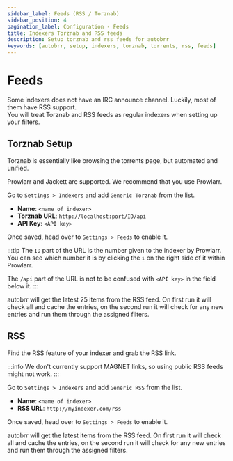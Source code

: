```yaml
---
sidebar_label: Feeds (RSS / Torznab)
sidebar_position: 4
pagination_label: Configuration - Feeds
title: Indexers Torznab and RSS feeds
description: Setup torznab and rss feeds for autobrr
keywords: [autobrr, setup, indexers, torznab, torrents, rss, feeds]
---
```


# Feeds

Some indexers does not have an IRC announce channel.
Luckily, most of them have RSS support.  
You will treat Torznab and RSS feeds as regular indexers when setting up your filters.

## Torznab Setup

Torznab is essentially like browsing the torrents page, but automated and unified.

Prowlarr and Jackett are supported. We recommend that you use Prowlarr.

Go to `Settings > Indexers` and add `Generic Torznab` from the list.

- **Name**: `<name of indexer>`
- **Torznab URL**: `http://localhost:port/ID/api`
- **API Key**: `<API key>`

Once saved, head over to `Settings > Feeds` to enable it.

:::tip
The `ID` part of the URL is the number given to the indexer by Prowlarr.
You can see which number it is by clicking the `i` on the right side of it within Prowlarr.

The `/api` part of the URL is not to be confused with `<API key>` in the field below it.
:::

autobrr will get the latest 25 items from the RSS feed. On first run it will check all and cache the entries, on the second run it will check for any new entries and run them through the assigned filters.

## RSS

Find the RSS feature of your indexer and grab the RSS link.

:::info
We don't currently support MAGNET links, so using public RSS feeds might not work.
:::

Go to `Settings > Indexers` and add `Generic RSS` from the list.

- **Name**: `<name of indexer>`
- **RSS URL**: `http://myindexer.com/rss`

Once saved, head over to `Settings > Feeds` to enable it.

autobrr will get the latest items from the RSS feed. On first run it will check all and cache the entries, on the second run it will check for any new entries and run them through the assigned filters.
